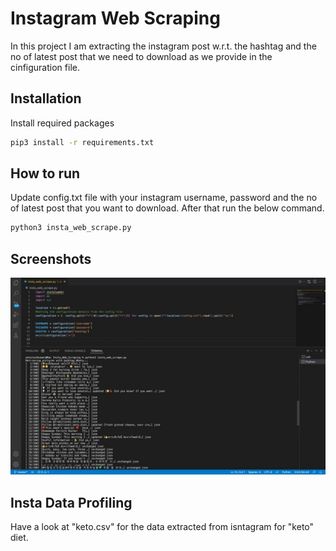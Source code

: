 
# Instagram Web Scraping

In this project I am extracting the instagram post w.r.t. the hashtag and the no of latest post that we need to download as we provide in the cinfiguration file.




## Installation

Install required packages

```bash
pip3 install -r requirements.txt

```
    
## How to run

Update config.txt file with your instagram username, password and the no of latest post that you want to download.
After that run the below command.
```bash
python3 insta_web_scrape.py

```

## Screenshots

![Web Scrape](https://github.com/ashu1click/Insta_Web_Scraping/blob/master/keto_scrape.jpeg)

## Insta Data Profiling

Have a look at "keto.csv" for the data extracted from isntagram for "keto" diet.
